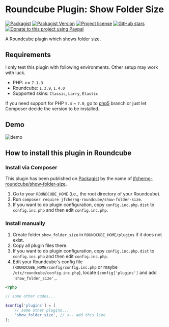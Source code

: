 # Roundcube Plugin: Show Folder Size

[![Packagist](https://img.shields.io/packagist/dt/jfcherng-roundcube/show-folder-size?style=flat-square)](https://packagist.org/packages/jfcherng-roundcube/show-folder-size)
[![Packagist Version](https://img.shields.io/packagist/v/jfcherng-roundcube/show-folder-size?style=flat-square)](https://packagist.org/packages/jfcherng-roundcube/show-folder-size)
[![Project license](https://img.shields.io/github/license/jfcherng-roundcube/plugin-show-folder-size?style=flat-square)](https://github.com/jfcherng-roundcube/plugin-show-folder-size/blob/v6/LICENSE)
[![GitHub stars](https://img.shields.io/github/stars/jfcherng-roundcube/plugin-show-folder-size?style=flat-square&logo=github)](https://github.com/jfcherng-roundcube/plugin-show-folder-size/stargazers)
[![Donate to this project using Paypal](https://img.shields.io/badge/paypal-donate-blue.svg?style=flat-square&logo=paypal)](https://www.paypal.me/jfcherng/5usd)

A Roundcube plugin which shows folder size.

## Requirements

I only test this plugin with following environments. Other setup may work with luck.

- PHP: >= `7.1.3`
- Roundcube: `1.3.9`, `1.4.0`
- Supported skins: `Classic`, `Larry`, `Elastic`

If you need support for PHP `5.4` ~ `7.0`, go to
[php5](https://github.com/jfcherng-roundcube/plugin-show-folder-size/tree/php5)
branch or just let Composer decide the version to be installed.

## Demo

![demo](https://raw.githubusercontent.com/jfcherng-roundcube/plugin-show-folder-size/master/docs/screenshot/demo.png)

## How to install this plugin in Roundcube

### Install via Composer

This plugin has been published on [Packagist](https://packagist.org) by the name of [jfcherng-roundcube/show-folder-size](https://packagist.org/packages/jfcherng-roundcube/show-folder-size).

1. Go to your `ROUNDCUBE_HOME` (i.e., the root directory of your Roundcube).
2. Run `composer require jfcherng-roundcube/show-folder-size`.
3. If you want to do plugin configuration, copy `config.inc.php.dist` to `config.inc.php` and then edit `config.inc.php`.

### Install manually

1. Create folder `show_folder_size` in `ROUNDCUBE_HOME/plugins` if it does not exist.
2. Copy all plugin files there.
3. If you want to do plugin configuration, copy `config.inc.php.dist` to `config.inc.php` and then edit `config.inc.php`.
4. Edit your Roundcube's config file (`ROUNDCUBE_HOME/config/config.inc.php` or maybe `/etc/roundcube/config.inc.php`), locate `$config['plugins']` and add `'show_folder_size',`.

```php
<?php

// some other codes...

$config['plugins'] = [
    // some other plugins...
    'show_folder_size', // <-- add this line
];
```
